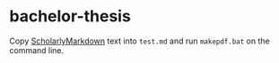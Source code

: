# bachelor-thesis

Copy [ScholarlyMarkdown](http://scholarlymarkdown.com/Scholarly-Markdown-Guide.html) text into ```test.md``` and run ```makepdf.bat``` on the command line. 